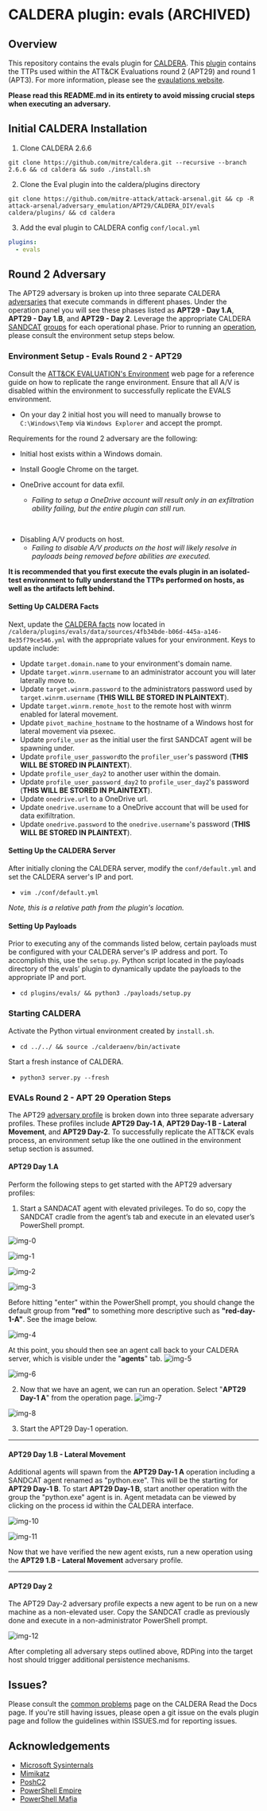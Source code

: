 # CALDERA plugin: evals  (ARCHIVED)

## Overview

This repository contains the evals plugin for [CALDERA](https://github.com/mitre/caldera/wiki).
This [plugin](https://caldera.readthedocs.io/en/latest/Learning-the-terminology.html#what-is-a-plugin) contains the TTPs used within the ATT&CK Evaluations round 2 (APT29) and round 1 (APT3).
For more information, please see the [evaulations website](https://attackevals.mitre-engenuity.org/about).

**Please read this README.md in its entirety to avoid missing crucial steps when executing an adversary.**

## Initial CALDERA Installation

1. Clone CALDERA 2.6.6

```
git clone https://github.com/mitre/caldera.git --recursive --branch 2.6.6 && cd caldera && sudo ./install.sh
```

2. Clone the Eval plugin into the caldera/plugins directory

```commandline
git clone https://github.com/mitre-attack/attack-arsenal.git && cp -R attack-arsenal/adversary_emulation/APT29/CALDERA_DIY/evals caldera/plugins/ && cd caldera
```

3. Add the eval plugin to CALDERA config `conf/local.yml`

```yaml
plugins:
  - evals
```

## Round 2 Adversary

The APT29 adversary is broken up into three separate CALDERA [adversaries](https://caldera.readthedocs.io/en/latest/Learning-the-terminology.html#what-is-an-adversary) that execute commands in different phases.
Under the operation panel you will see these phases listed as **APT29 - Day 1.A**, **APT29 - Day 1.B**, and **APT29 - Day 2**.
Leverage the appropriate CALDERA [SANDCAT](https://caldera.readthedocs.io/en/latest/Plugin-library.html?highlight=sandcat#sandcat-54ndc47) [groups](https://caldera.readthedocs.io/en/latest/Learning-the-terminology.html#what-is-a-group) for each operational phase.
Prior to running an [operation](https://caldera.readthedocs.io/en/latest/Learning-the-terminology.html#what-is-an-operation), please consult the environment setup steps below.

### Environment Setup - Evals Round 2 - APT29

Consult the [ATT&CK EVALUATION's Environment](https://attackevals.mitre-engenuity.org/APT3/environment) web page for a reference guide on how to replicate the range environment.
Ensure that all A/V is disabled within the environment to successfully replicate the EVALS environment.

- On your day 2 initial host you will need to manually browse to ```C:\Windows\Temp``` via ```Windows Explorer``` and accept the prompt.

Requirements for the round 2 adversary are the following:

- Initial host exists within a Windows domain.
- Install Google Chrome on the target.

- OneDrive account for data exfil.
  - *Failing to setup a OneDrive account will result only in an exfiltration ability failing, but the entire plugin can still run.*
<br />

- Disabling A/V products on host.
  - *Failing to disable A/V products on the host will likely resolve in payloads being removed before abilities are executed.*

**It is recommended that you first execute the evals plugin in an isolated-test environment to fully understand the TTPs performed on hosts, as well as the artifacts left behind.**

#### Setting Up CALDERA Facts

Next, update the [CALDERA facts](https://caldera.readthedocs.io/en/latest/Learning-the-terminology.html#what-is-a-fact) now located in ```/caldera/plugins/evals/data/sources/4fb34bde-b06d-445a-a146-8e35f79ce546.yml```
with the appropriate values for your environment. Keys to update include:

- Update ```target.domain.name``` to your environment's domain name.
- Update ```target.winrm.username``` to an administrator account you will later laterally move to.
- Update ```target.winrm.password``` to the administrators password used by ```target.winrm.username``` (**THIS WILL BE STORED IN PLAINTEXT**).
- Update ```target.winrm.remote_host``` to the remote host with winrm enabled for lateral movement.
- Update ```pivot_machine_hostname``` to the hostname of a Windows host for lateral movement via psexec.
- Update ```profile_user``` as the initial user the first SANDCAT agent  will be spawning under.
- Update ```profile_user_password```to the ```profiler_user```'s password (**THIS WILL BE STORED IN PLAINTEXT**).
- Update ```profile_user_day2``` to another user within the domain.
- Update ```profile_user_password_day2``` to ```profile_user_day2```'s password (**THIS WILL BE STORED IN PLAINTEXT**).
- Update ```onedrive.url``` to a OneDrive url.
- Update ```onedrive.username``` to a OneDrive account that will be used for data exifiltration.
- Update ```onedrive.password``` to the ```onedrive.username```'s password (**THIS WILL BE STORED IN PLAINTEXT**).

#### Setting Up the CALDERA Server

After initially cloning the CALDERA server, modify the ```conf/default.yml``` and set the CALDERA server's IP and port.

- ```vim ./conf/default.yml```

*Note, this is a relative path from the plugin's location.*

#### Setting Up Payloads

Prior to executing any of the commands listed below, certain payloads must be configured with your CALDERA server's IP address and port.
To accomplish this, use the ```setup.py```. Python script located in the payloads directory of the evals’ plugin to dynamically
update the payloads to the appropriate IP and port.

- ```cd plugins/evals/ && python3 ./payloads/setup.py```

### Starting CALDERA

Activate the Python virtual environment created by `install.sh`.

- ```cd ../../ && source ./calderaenv/bin/activate```

Start a fresh instance of CALDERA.

- ```python3 server.py --fresh```

### EVALs Round 2 - APT 29  Operation Steps

The APT29 [adversary profile](https://caldera.readthedocs.io/en/latest/Learning-the-terminology.html#what-is-an-adversary) is broken down into three separate adversary profiles.
These profiles include **APT29 Day-1 A**, **APT29 Day-1 B - Lateral Movement**,  and **APT29 Day-2**.
To successfully replicate the ATT&CK evals process, an environment setup like the one outlined in the environment setup section is assumed.

#### APT29 Day 1.A

Perform the following steps to get started with the APT29 adversary profiles:

1. Start a SANDACAT agent with elevated privileges. To do so, copy the SANDCAT cradle from the agent’s tab
and execute in an elevated user’s PowerShell prompt.

![img-0](./imgs/0-caldera.png)

![img-1](./imgs/1-caldera.png)

![img-2](./imgs/2-caldera.png)

![img-3](./imgs/3-caldera.png)

Before hitting "enter" within the PowerShell prompt, you should change the default group from **"red"** to something more descriptive
such as **"red-day-1-A"**. See the image below.

![img-4](./imgs/4-caldera.png)

At this point, you should then see an agent call back to your CALDERA server, which is visible under the "**agents**" tab.
![img-5](./imgs/5-caldera.png)

![img-6](./imgs/6-caldera.png)

2. Now that we have an agent, we can run an operation. Select "**APT29 Day-1 A**" from the operation page.
![img-7](./imgs/7-caldera.png)

![img-8](./imgs/8-caldera.png)

3. Start the APT29 Day-1 operation.

---

#### APT29 Day 1.B - Lateral Movement

Additional agents will spawn from the **APT29 Day-1 A** operation including a SANDCAT agent renamed as "python.exe".
This will be the starting for **APT29 Day-1 B**. To start **APT29 Day-1 B**, start another operation with the group the "python.exe" agent is in.
Agent metadata can be viewed by clicking on the process id within the CALDERA interface.

![img-10](./imgs/10-caldera.png)

![img-11](./imgs/11-caldera.png)

Now that we have verified the new agent exists, run a new operation using the **APT29 1.B - Lateral Movement** adversary profile.

---

#### APT29 Day 2

The  APT29 Day-2 adversary profile expects a new agent to be run on a new machine as a non-elevated user.
Copy the SANDCAT cradle as previously done and execute in a non-administrator PowerShell prompt.

![img-12](./imgs/12-caldera.png)

After completing all adversary steps outlined above, RDPing into the target host should trigger additional persistence mechanisms.

## Issues?

Please consult the [common problems](https://caldera.readthedocs.io/en/2.6.63/Common-problems.html) page on the CALDERA Read the Docs page.
If you're still having issues, please open a git issue on the evals plugin page and follow the guidelines within ISSUES.md for reporting issues.

## Acknowledgements
- [Microsoft Sysinternals](https://docs.microsoft.com/en-us/sysinternals/)
- [Mimikatz](https://github.com/gentilkiwi/mimikatz)
- [PoshC2](https://github.com/nettitude/PoshC2)
- [PowerShell Empire](https://github.com/EmpireProject/Empire)
- [PowerShell Mafia](https://github.com/PowerShellMafia)
